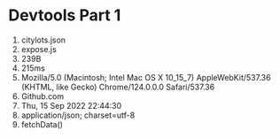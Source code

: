 # Devtools Part 1

1. citylots.json
2. expose.js
3. 239B
4. 215ms
5. Mozilla/5.0 (Macintosh; Intel Mac OS X 10_15_7) AppleWebKit/537.36 (KHTML, like Gecko) Chrome/124.0.0.0 Safari/537.36
6. Github.com
7. Thu, 15 Sep 2022 22:44:30
8. application/json; charset=utf-8
9. fetchData()
